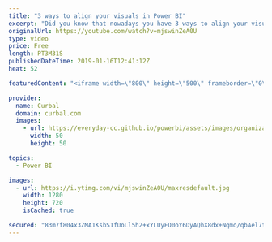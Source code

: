 ```yaml
---
title: "3 ways to align your visuals in Power BI"
excerpt: "Did you know that nowadays you have 3 ways to align your visuals with Power BI?  Which way to use, depends on what you are trying to do and which elements you have available in your report.  Let me show you!  Here you can download all the pbix files: https://curbal.com/donwload-center  SUBSCRIBE to learn"
originalUrl: https://youtube.com/watch?v=mjswinZeA0U
type: video
price: Free
length: PT3M31S
publishedDateTime: 2019-01-16T12:41:12Z
heat: 52

featuredContent: "<iframe width=\"800\" height=\"500\" frameborder=\"0\" src=\"https://www.youtube.com/embed/mjswinZeA0U\" allow=\"accelerometer; autoplay; encrypted-media; gyroscope; picture-in-picture\" allowfullscreen></iframe>"

provider:
  name: Curbal
  domain: curbal.com
  images:
    - url: https://everyday-cc.github.io/powerbi/assets/images/organizations/curbal.com-50x50.jpg
      width: 50
      height: 50

topics:
  - Power BI

images:
  - url: https://i.ytimg.com/vi/mjswinZeA0U/maxresdefault.jpg
    width: 1280
    height: 720
    isCached: true

secured: "83m7f804x3ZMA1KsbS1fUoLl5h2+xYLUyFD0oY6DyAQhX8dx+Nqmo/qbAel7tu0P8JSRtuq9NnZHjk3vdpoL4Iv6XzUzS0ZaxDY9akwJz9gHd7deI133s7usBQG2TgzcVmgUDnwCBZHqDN1hMmkJSTBGAplbmVieP5WHExE0jZuWjnPgekCvo+24Jaqcspf/tr2mR32c/9RvPdnPYFGdc15+OpVmtXN6p5Zov+EGCVVzYQT2Nn4tFg7lu5S2df6MvBWX9jZNhcrkiHcmnimvtZ7DKwU7ELunqX0SzBsBZrt3IE9KIKK0V9rVsqlbWZy0dHE8AFpydD8ZItCyEcIi/vuJSPGuFgr9j83R6YyPPfvMTHjqoPpDas8a/on1y287ubB2xdUH6ZRpz17SLiCwhaWrGsCt6oo72Lmrmgsb+tw=;8puPL1lmK/wcHJZzxOr7wA=="
---
```


